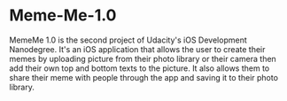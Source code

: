 # Meme-Me-1.0
MemeMe 1.0 is the second project of Udacity's iOS Development Nanodegree.
It's an iOS application that allows the user to create their memes by uploading picture from their photo library or their camera then add their own top and bottom texts to the picture.
It also allows them to share their meme with people through the app and saving it to their photo library.
